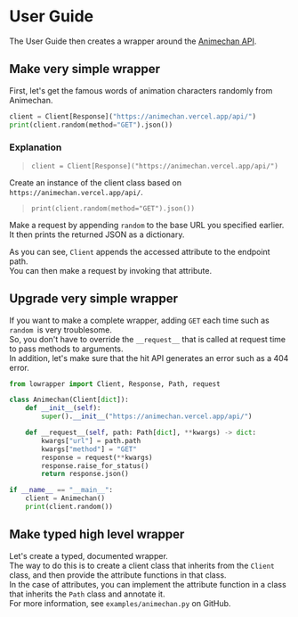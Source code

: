 # User Guide
The User Guide then creates a wrapper around the [Animechan API](https://animechan.vercel.app).
## Make very simple wrapper
First, let's get the famous words of animation characters randomly from Animechan.
```python
client = Client[Response]("https://animechan.vercel.app/api/")
print(client.random(method="GET").json())
```
### Explanation
> `client = Client[Response]("https://animechan.vercel.app/api/")`

Create an instance of the client class based on `https://animechan.vercel.app/api/`.
> `print(client.random(method="GET").json())`

Make a request by appending `random` to the base URL you specified earlier.  
It then prints the returned JSON as a dictionary.

As you can see, `Client` appends the accessed attribute to the endpoint path.  
You can then make a request by invoking that attribute.

## Upgrade very simple wrapper
If you want to make a complete wrapper, adding `GET` each time such as `random `is very troublesome.  
So, you don't have to override the `__request__` that is called at request time to pass methods to arguments.  
In addition, let's make sure that the hit API generates an error such as a 404 error.
```python
from lowrapper import Client, Response, Path, request

class Animechan(Client[dict]):
    def __init__(self):
        super().__init__("https://animechan.vercel.app/api/")

    def __request__(self, path: Path[dict], **kwargs) -> dict:
        kwargs["url"] = path.path
        kwargs["method"] = "GET"
        response = request(**kwargs)
        response.raise_for_status()
        return response.json()

if __name__ == "__main__":
    client = Animechan()
    print(client.random())
```

## Make typed high level wrapper
Let's create a typed, documented wrapper.  
The way to do this is to create a client class that inherits from the `Client` class, and then provide the attribute functions in that class.  
In the case of attributes, you can implement the attribute function in a class that inherits the `Path` class and annotate it.  
For more information, see `examples/animechan.py` on GitHub.